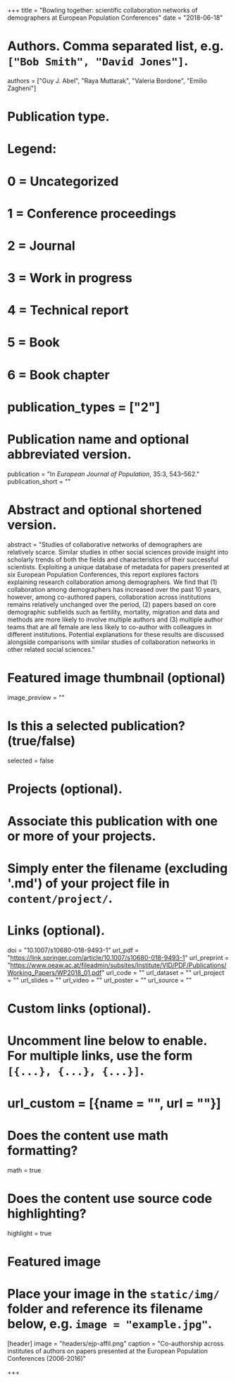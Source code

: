+++
title = "Bowling together: scientific collaboration networks of demographers at European Population Conferences"
date = "2018-06-18"

# Authors. Comma separated list, e.g. `["Bob Smith", "David Jones"]`.
authors = ["Guy J. Abel", "Raya Muttarak", "Valeria Bordone", "Emilio Zagheni"]

# Publication type.
# Legend:
# 0 = Uncategorized
# 1 = Conference proceedings
# 2 = Journal
# 3 = Work in progress
# 4 = Technical report
# 5 = Book
# 6 = Book chapter
# publication_types = ["2"]

# Publication name and optional abbreviated version.
publication = "In *European Journal of Population*, 35:3, 543–562."
publication_short = ""

# Abstract and optional shortened version.
abstract = "Studies of collaborative networks of demographers are relatively scarce. Similar studies in other social sciences provide insight into scholarly trends of both the fields and characteristics of their successful scientists. Exploiting a unique database of metadata for papers presented at six European Population Conferences, this report explores factors explaining research collaboration among demographers. We find that (1) collaboration among demographers has increased over the past 10 years, however, among co-authored papers, collaboration across institutions remains relatively unchanged over the period, (2) papers based on core demographic subfields such as fertility, mortality, migration and data and methods are more likely to involve multiple authors and (3) multiple author teams that are all female are less likely to co-author with colleagues in different institutions. Potential explanations for these results are discussed alongside comparisons with similar studies of collaboration networks in other related social sciences."

# Featured image thumbnail (optional)
image_preview = ""

# Is this a selected publication? (true/false)
selected = false

# Projects (optional).
#   Associate this publication with one or more of your projects.
#   Simply enter the filename (excluding '.md') of your project file in `content/project/`.


# Links (optional).
doi = "10.1007/s10680-018-9493-1"
url_pdf = "https://link.springer.com/article/10.1007/s10680-018-9493-1"
url_preprint = "https://www.oeaw.ac.at/fileadmin/subsites/Institute/VID/PDF/Publications/Working_Papers/WP2018_01.pdf"
url_code = ""
url_dataset = ""
url_project = ""
url_slides = ""
url_video = ""
url_poster = ""
url_source = ""

# Custom links (optional).
#   Uncomment line below to enable. For multiple links, use the form `[{...}, {...}, {...}]`.
# url_custom = [{name = "", url = ""}]

# Does the content use math formatting?
math = true

# Does the content use source code highlighting?
highlight = true

# Featured image
# Place your image in the `static/img/` folder and reference its filename below, e.g. `image = "example.jpg"`.
[header]
image = "headers/ejp-affil.png"
caption = "Co-authorship across institutes of authors on papers presented at the European Population Conferences (2006-2016)"

+++

<div style="display:inline-block; vertical-align:top">
   <div data-doi="10.1007/s10680-018-9493-1" data-badge-type='medium-donut' class='altmetric-embed' data-hide-no-mentions="true" data-badge-popover='right' ></div>
  </div>
<div style="display: inline-block">
   <div data-doi="10.1007/s10680-018-9493-1" class="__dimensions_badge_embed__" data-hide-zero-citations="true"></div>
</div>